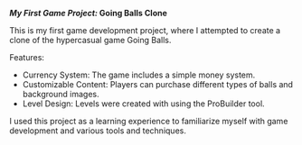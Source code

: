 **_My First Game Project:_ Going Balls Clone**

This is my first game development project, where I attempted to create a clone of the hypercasual game Going Balls.

Features:
- Currency System: The game includes a simple money system.
- Customizable Content: Players can purchase different types of balls and background images.
- Level Design: Levels were created with using the ProBuilder tool.

I used this project as a learning experience to familiarize myself with game development and various tools and techniques.
